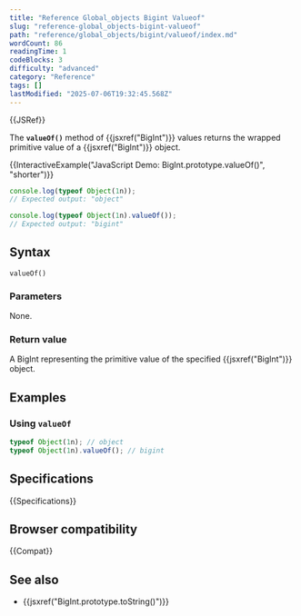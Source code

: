 ```yaml
---
title: "Reference Global_objects Bigint Valueof"
slug: "reference-global_objects-bigint-valueof"
path: "reference/global_objects/bigint/valueof/index.md"
wordCount: 86
readingTime: 1
codeBlocks: 3
difficulty: "advanced"
category: "Reference"
tags: []
lastModified: "2025-07-06T19:32:45.568Z"
---
```



{{JSRef}}

The **`valueOf()`** method of {{jsxref("BigInt")}} values returns the wrapped primitive value
of a {{jsxref("BigInt")}} object.

{{InteractiveExample("JavaScript Demo: BigInt.prototype.valueOf()", "shorter")}}

```js interactive-example
console.log(typeof Object(1n));
// Expected output: "object"

console.log(typeof Object(1n).valueOf());
// Expected output: "bigint"
```

## Syntax

```js-nolint
valueOf()
```

### Parameters

None.

### Return value

A BigInt representing the primitive value of the specified {{jsxref("BigInt")}} object.

## Examples

### Using `valueOf`

```js
typeof Object(1n); // object
typeof Object(1n).valueOf(); // bigint
```

## Specifications

{{Specifications}}

## Browser compatibility

{{Compat}}

## See also

- {{jsxref("BigInt.prototype.toString()")}}
